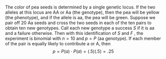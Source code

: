 The color of pea seeds is determined by a single genetic locus. 
If the two alleles at this locus are AA or Aa (the genotype), then the pea will be yellow (the phenotype), and if the allele is aa, the pea will be green. 
Suppose we pair off 20 Aa seeds and cross the two seeds in each of the ten pairs to obtain ten new genotypes. 
Call each new genotype a success $S$ if it is aa and a failure otherwise. 
Then with this identification of $S$ and $F$ , the experiment is binomial with $n = {10}$ and $p = P$ (aa genotype). 
If each member of the pair is equally likely to contribute a or A, then 
$$p = P\left( a\right) \cdot P\left( a\right) = \left( {.5}\right) \left( {.5}\right) = {.25}$$